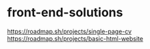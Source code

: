 # front-end-solutions

https://roadmap.sh/projects/single-page-cv
https://roadmap.sh/projects/basic-html-website

